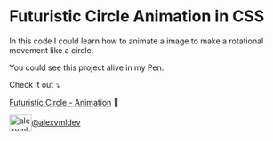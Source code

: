 # Futuristic Circle Animation in CSS
In this code I could learn how to animate a image to make a rotational movement like a circle.

You could see this project alive in my Pen.

Check it out :arrow_heading_down:

[Futuristic Circle - Animation](https://codepen.io/alexvmldev/pen/oNmmLMj?editors=0100) :link:

<a href="https://codepen.io/alexvmldev" target="blank"><img align="center" src="https://raw.githubusercontent.com/rahuldkjain/github-profile-readme-generator/master/src/images/icons/Social/codepen.svg" alt="alexvmldev" height="30" width="40" />@alexvmldev</a>
